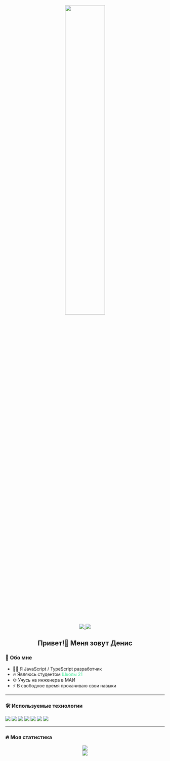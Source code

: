 
<div id='header' align='center'>
    <img src='https://media.giphy.com/media/v1.Y2lkPTc5MGI3NjExNGN0MGlhczNrc3RzdGVvN2gxbWN5ODg2OXpyZGVjYjJtNHp6cGV4ZyZlcD12MV9pbnRlcm5hbF9naWZfYnlfaWQmY3Q9Zw/14v8A3AX3A8lu8/giphy.gif' height='50%'>
    <br>
    <a href='https://t.me/by_syntax' target='_blank'>
        <img src='https://img.shields.io/badge/Telegram-28A7E8?logo=telegram&logoColor=white&style=for-the-badge'>
    </a>
    <a href='https://vk.com/designer_davydov' target='_blank'>
        <img src='https://img.shields.io/badge/vk-0077FF?logo=vk&logoColor=white&style=for-the-badge'>
    </a>
    <h2>Привет!👋 Меня зовут Денис</h2>
</div>

<div id='about'>
    <h3> 📝 Обо мне </h3>
    <ul>
        <li> 👨‍💻 Я JavaScript / TypeScript разработчик </li>
        <li> 🔥 Являюсь студентом <span style="color:#44eb99">Школы 21</span> </li>
        <li> ⚙️ Учусь на инженера в МАИ </li>
        <li> ⚡ В свободное время прокачиваю свои навыки </li>
    </ul>
    <hr>
</div>

<div id='technologies'>
    <h3> 🛠 Используемые технологии </h3>
    <img src='https://img.shields.io/badge/js-yellow?logo=javascript&logoColor=white&style=for-the-badge'>
    <img src='https://img.shields.io/badge/ts-blue?logo=typescript&logoColor=white&style=for-the-badge'>
    <img src='https://img.shields.io/badge/react-00bdd6?logo=react&logoColor=white&style=for-the-badge'>
    <img src='https://img.shields.io/badge/c-aabbce?logo=c&logoColor=white&style=for-the-badge'>
    <img src='https://img.shields.io/badge/c++-004283?logo=c%2B%2B&logoColor=white&style=for-the-badge'>
    <img src='https://img.shields.io/badge/git-F54D27?logo=git&logoColor=white&style=for-the-badge'>
    <img src='https://img.shields.io/badge/figma-9D56F7?logo=figma&logoColor=white&style=for-the-badge'>
    <hr>
</div>

<div id='statistics'>
    <h3> 🔥 Моя статистика</h3>
    <div align='center'>
        <div><img src='https://github-readme-streak-stats.herokuapp.com/?user=k1flar&theme=dark&hide_border=true'></div>
        <div><img src='https://github-readme-stats.vercel.app/api/top-langs/?username=k1flar&theme=dark&hide_border=true&disable_animations=true'></div>
    </div>
</div>